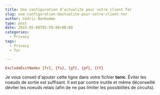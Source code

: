 ```yaml
---
title: Une configuration d’actualité pour votre client Tor
slug: une-configuration-dactualite-pour-votre-client-tor
author: Cédric Bonhomme
type: post
date: 2015-05-08T05:59:08+00:00
categories:
  - Privacy
tags:
  - Privacy
  - Tor

---
```

```cfg
ExcludeExitNodes {fr}, {fx}, {gf}, {pf}, {tf}
```

Je vous conseil d'ajouter cette ligne dans votre fichier **torrc**.
Éviter les noeuds de sortie est suffisant.
Il est par contre inutile et même déconseillé déviter les noeuds relais
(afin de ne pas limiter les possibilités de circuits).
